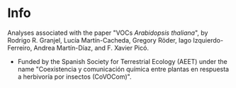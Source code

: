 # Info

Analyses associated with the paper "VOCs _Arabidopsis thaliana_", by Rodrigo R. Granjel, Lucía Martín-Cacheda, Gregory Röder, Iago Izquierdo-Ferreiro, Andrea Martín-Díaz, and F. Xavier Picó.

- Funded by the Spanish Society for Terrestrial Ecology (AEET) under the name "Coexistencia y comunicación química entre plantas en respuesta a herbivoría por insectos (CoVOCom)".